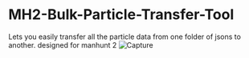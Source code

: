 # MH2-Bulk-Particle-Transfer-Tool
Lets you easily transfer all the particle data from one folder of jsons to another. designed for manhunt 2
![Capture](https://github.com/user-attachments/assets/dfe39d17-3dc8-4a19-9501-f5900d824a4e)
